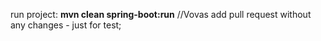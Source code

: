 run project:
**mvn clean spring-boot:run**
//Vovas add pull request without any changes - just for test;

